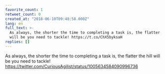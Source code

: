 ```yaml
---
favorite_count: 1
retweet_count: 0
created_at: "2018-06-10T09:48:58.000Z"
lang: en
full_text: >-
  As always, the shorter the time to completing a task is, the flatter the hill
  will be you need to tackle! https://t.co/ChX5byksaH
replies: []
---
```


As always, the shorter the time to completing a task is, the flatter the hill
will be you need to tackle!
<https://twitter.com/CuriousAgilist/status/1005634584090996736>
